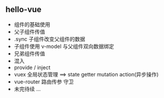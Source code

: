 ## hello-vue

- 组件的基础使用
- 父子组件传值
- .sync 子组件改变父组件的数据
- 子组件使用 v-model 与父组件双向数据绑定
- 兄弟组件传值
- 混入
- provide / inject
- vuex 全局状态管理 ==> state getter mutation action(异步操作)
- vue-router 路由传参 守卫
- 未完待续 ...